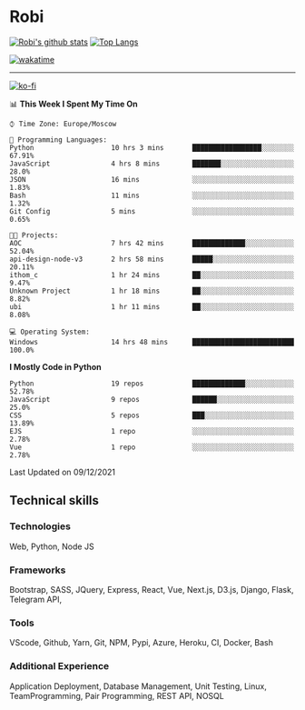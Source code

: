 # Robi

[![Robi's github stats](https://github-readme-stats-lime-theta.vercel.app/api?username=robimez&count_private=true&show_icons=true&theme=dark)](https://github.com/RobiMez)
[![Top Langs](https://github-readme-stats-lime-theta.vercel.app/api/top-langs/?username=robimez&layout=compact)](https://github.com/robimez)

[![wakatime](https://wakatime.com/badge/user/b864c643-d1a3-41f5-9e0f-8ecf20a95c65.svg)](https://wakatime.com/@b864c643-d1a3-41f5-9e0f-8ecf20a95c65)

---
[![ko-fi](https://ko-fi.com/img/githubbutton_sm.svg)](https://ko-fi.com/K3K74LSLU)

<!--START_SECTION:waka-->
📊 **This Week I Spent My Time On** 

```text
⌚︎ Time Zone: Europe/Moscow

💬 Programming Languages: 
Python                   10 hrs 3 mins       █████████████████░░░░░░░░   67.91% 
JavaScript               4 hrs 8 mins        ███████░░░░░░░░░░░░░░░░░░   28.0% 
JSON                     16 mins             ░░░░░░░░░░░░░░░░░░░░░░░░░   1.83% 
Bash                     11 mins             ░░░░░░░░░░░░░░░░░░░░░░░░░   1.32% 
Git Config               5 mins              ░░░░░░░░░░░░░░░░░░░░░░░░░   0.65%

🐱‍💻 Projects: 
AOC                      7 hrs 42 mins       █████████████░░░░░░░░░░░░   52.04% 
api-design-node-v3       2 hrs 58 mins       █████░░░░░░░░░░░░░░░░░░░░   20.11% 
ithom_c                  1 hr 24 mins        ██░░░░░░░░░░░░░░░░░░░░░░░   9.47% 
Unknown Project          1 hr 18 mins        ██░░░░░░░░░░░░░░░░░░░░░░░   8.82% 
ubi                      1 hr 11 mins        ██░░░░░░░░░░░░░░░░░░░░░░░   8.08%

💻 Operating System: 
Windows                  14 hrs 48 mins      █████████████████████████   100.0%

```

**I Mostly Code in Python** 

```text
Python                   19 repos            █████████████░░░░░░░░░░░░   52.78% 
JavaScript               9 repos             ██████░░░░░░░░░░░░░░░░░░░   25.0% 
CSS                      5 repos             ███░░░░░░░░░░░░░░░░░░░░░░   13.89% 
EJS                      1 repo              ░░░░░░░░░░░░░░░░░░░░░░░░░   2.78% 
Vue                      1 repo              ░░░░░░░░░░░░░░░░░░░░░░░░░   2.78%

```



 Last Updated on 09/12/2021
<!--END_SECTION:waka-->

## Technical skills

### Technologies 

Web, Python, Node JS

### Frameworks

Bootstrap, SASS, JQuery, Express, React, Vue, Next.js,
D3.js, Django, Flask, Telegram API,

### Tools

VScode, Github, Yarn, Git, NPM, Pypi, Azure, Heroku, CI, Docker, Bash

### Additional Experience

Application Deployment, Database Management, Unit Testing, Linux, TeamProgramming, Pair Programming, REST API, NOSQL
